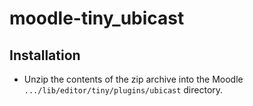 moodle-tiny_ubicast
========================

## Installation

- Unzip the contents of the zip archive into the Moodle `.../lib/editor/tiny/plugins/ubicast` directory.
